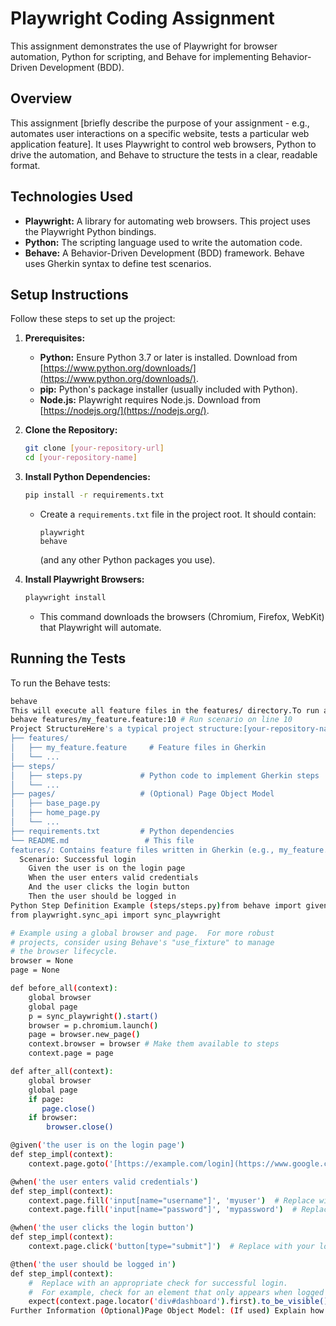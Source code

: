 # Playwright Coding Assignment

This assignment demonstrates the use of Playwright for browser automation, Python for scripting, and Behave for implementing Behavior-Driven Development (BDD).

## Overview

This assignment [briefly describe the purpose of your assignment - e.g., automates user interactions on a specific website, tests a particular web application feature].  It uses Playwright to control web browsers, Python to drive the automation, and Behave to structure the tests in a clear, readable format.

## Technologies Used

* **Playwright:** A library for automating web browsers.  This project uses the Playwright Python bindings.
* **Python:** The scripting language used to write the automation code.
* **Behave:** A Behavior-Driven Development (BDD) framework.  Behave uses Gherkin syntax to define test scenarios.

## Setup Instructions

Follow these steps to set up the project:

1.  **Prerequisites:**

    * **Python:** Ensure Python 3.7 or later is installed.  Download from [https://www.python.org/downloads/](https://www.python.org/downloads/).
    * **pip:** Python's package installer (usually included with Python).
    * **Node.js:** Playwright requires Node.js. Download from [https://nodejs.org/](https://nodejs.org/).

2.  **Clone the Repository:**

    ```bash
    git clone [your-repository-url]
    cd [your-repository-name]
    ```

3.  **Install Python Dependencies:**

    ```bash
    pip install -r requirements.txt
    ```

    * Create a `requirements.txt` file in the project root.  It should contain:

        ```text
        playwright
        behave
        ```
        (and any other Python packages you use).

4.  **Install Playwright Browsers:**

    ```bash
    playwright install
    ```
    * This command downloads the browsers (Chromium, Firefox, WebKit) that Playwright will automate.

## Running the Tests

To run the Behave tests:

```bash
behave
This will execute all feature files in the features/ directory.To run a specific feature or scenario:behave features/my_feature.feature
behave features/my_feature.feature:10 # Run scenario on line 10
Project StructureHere's a typical project structure:[your-repository-name]/
├── features/
│   ├── my_feature.feature     # Feature files in Gherkin
│   └── ...
├── steps/
│   ├── steps.py             # Python code to implement Gherkin steps
│   └── ...
├── pages/                   # (Optional) Page Object Model
│   ├── base_page.py
│   ├── home_page.py
│   └── ...
├── requirements.txt         # Python dependencies
└── README.md                 # This file
features/: Contains feature files written in Gherkin (e.g., my_feature.feature).  These describe the behavior of the system.steps/: Contains Python files (e.g., steps.py) that define the actions to take for each Gherkin step.pages/ (Optional): If you're using the Page Object Model, this directory holds classes that represent web pages.requirements.txt: Lists the python dependencies.README.md: Provides an overview of the project.Gherkin Syntax Example (my_feature.feature)Feature: User Login
  Scenario: Successful login
    Given the user is on the login page
    When the user enters valid credentials
    And the user clicks the login button
    Then the user should be logged in
Python Step Definition Example (steps/steps.py)from behave import given, when, then
from playwright.sync_api import sync_playwright

# Example using a global browser and page.  For more robust
# projects, consider using Behave's "use_fixture" to manage
# the browser lifecycle.
browser = None
page = None

def before_all(context):
    global browser
    global page
    p = sync_playwright().start()
    browser = p.chromium.launch()
    page = browser.new_page()
    context.browser = browser # Make them available to steps
    context.page = page

def after_all(context):
    global browser
    global page
    if page:
       page.close()
    if browser:
        browser.close()

@given('the user is on the login page')
def step_impl(context):
    context.page.goto('[https://example.com/login](https://www.google.com/search?q=https://example.com/login)')  # Replace with your login URL

@when('the user enters valid credentials')
def step_impl(context):
    context.page.fill('input[name="username"]', 'myuser')  # Replace with your username field
    context.page.fill('input[name="password"]', 'mypassword')  # Replace with your password field

@when('the user clicks the login button')
def step_impl(context):
    context.page.click('button[type="submit"]')  # Replace with your login button selector

@then('the user should be logged in')
def step_impl(context):
    #  Replace with an appropriate check for successful login.
    #  For example, check for an element that only appears when logged in.
    expect(context.page.locator('div#dashboard').first).to_be_visible()
Further Information (Optional)Page Object Model: (If used) Explain how you've organized your page interactions using the Page Object Model.Test Data: Describe how test data is managed (e.g., hardcoded, external
